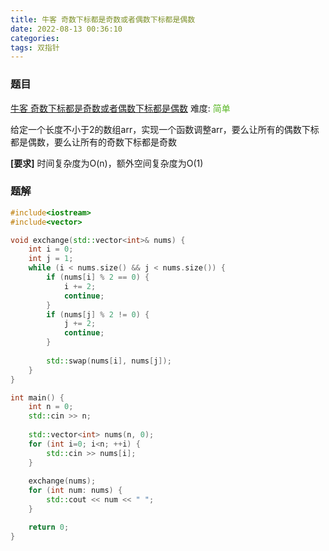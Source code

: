 ```yaml
---
title: 牛客 奇数下标都是奇数或者偶数下标都是偶数
date: 2022-08-13 00:36:10
categories: 
tags: 双指针
---
```


### 题目
[牛客 奇数下标都是奇数或者偶数下标都是偶数](https://www.nowcoder.com/questionTerminal/335823db14b945ab95241a74cfcf1ae7)
难度: <span style="color: rgba(90, 183, 38, 1);">简单</span>

给定一个长度不小于2的数组arr，实现一个函数调整arr，要么让所有的偶数下标都是偶数，要么让所有的奇数下标都是奇数
<!-- more -->

**[要求]**
时间复杂度为O(n)，额外空间复杂度为O(1)

### 题解

``` cpp
#include<iostream>
#include<vector>

void exchange(std::vector<int>& nums) {
    int i = 0;
    int j = 1;
    while (i < nums.size() && j < nums.size()) {
        if (nums[i] % 2 == 0) {
            i += 2;
            continue;
        }
        if (nums[j] % 2 != 0) {
            j += 2;
            continue;
        }
        
        std::swap(nums[i], nums[j]);
    }
}

int main() {
    int n = 0;
    std::cin >> n;
    
    std::vector<int> nums(n, 0);
    for (int i=0; i<n; ++i) {
        std::cin >> nums[i];
    }
    
    exchange(nums);
    for (int num: nums) {
        std::cout << num << " ";
    }

    return 0;
}
```
